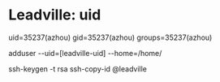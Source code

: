 
Leadville: uid
===============
uid=35237(azhou) gid=35237(azhou) groups=35237(azhou)


adduser --uid=[leadville-uid] --home=/home/<USERNAME> <USERNAME>



ssh-keygen -t rsa
ssh-copy-id <USERNAME>@leadville




